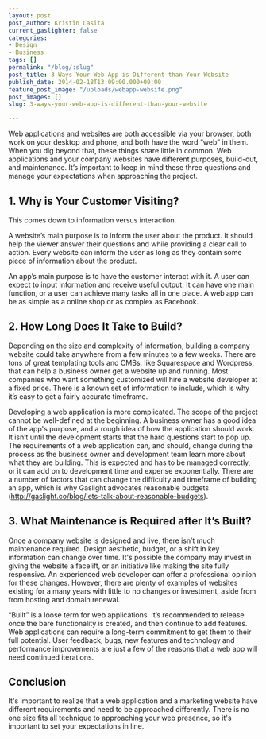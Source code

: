 ```yaml
---
layout: post
post_author: Kristin Lasita
current_gaslighter: false
categories:
- Design
- Business
tags: []
permalink: "/blog/:slug"
post_title: 3 Ways Your Web App is Different than Your Website
publish_date: 2014-02-18T13:09:00.000+00:00
feature_post_image: "/uploads/webapp-website.png"
post_images: []
slug: 3-ways-your-web-app-is-different-than-your-website

---
```

Web applications and websites are both accessible via your browser, both work on your desktop and phone, and both have the word “web” in them. When you dig beyond that, these things share little in common. Web applications and your company websites have different purposes, build-out, and maintenance. It’s important to keep in mind these three questions and manage your expectations when approaching the project. 

## 1. Why is Your Customer Visiting?

This comes down to information versus interaction. 

A website’s main purpose is to inform the user about the product. It should help the viewer answer their questions and while providing a clear call to action. Every website  can inform the user as long as they contain some piece of information about the product.

An app’s main purpose is to have the customer interact with it. A user can expect to input information and receive useful output. It can have one main function, or a user can achieve many tasks all in one place. A web app can be as simple as a online shop or as complex as Facebook.

## 2. How Long Does It Take to Build?

Depending on the size and complexity of information, building a company website could take anywhere from a few minutes to a few weeks. There are tons of great templating tools and CMSs, like Squarespace and Wordpress, that can help a business owner get a website up and running. Most companies who want something customized will hire a website developer at a fixed price. There is a known set of information to include, which is why it’s easy to get a fairly accurate timeframe.

Developing a web application is more complicated. The scope of the project cannot be well-defined at the beginning. A business owner has a good idea of the app's purpose, and a rough idea of how the application should work. It isn’t until the development starts that the hard questions start to pop up. The requirements of a web application can, and should, change during the process as the business owner and development team learn more about what they are building. This is expected and has to be managed correctly, or it can add on to development time and expense exponentially. There are a number of factors that can change the difficulty and timeframe of building an app, which is why Gaslight advocates reasonable budgets (http://gaslight.co/blog/lets-talk-about-reasonable-budgets). 

## 3. What Maintenance is Required after It’s Built?

Once a company website is designed and live, there isn’t much maintenance required. Design aesthetic, budget, or a shift in key information can change over time. It's possible the company may invest in giving the website a facelift, or an initiative like making the site fully responsive. An experienced web developer can offer a professional opinion for these changes. However, there are plenty of examples of websites existing for a many years with little to no changes or investment, aside from from hosting and domain renewal. 

“Built” is a loose term for web applications. It’s recommended to release once the bare functionality is created, and then continue to add features. Web applications can require a long-term commitment to get them to their full potential. User feedback, bugs, new features and technology and performance improvements are just a few of the reasons that a web app will need continued iterations.

## Conclusion

It's important to realize that a web application and a marketing website have different requirements and need to be approached differently. There is no one size fits all technique to approaching your web presence, so it's important to set your expectations in line.